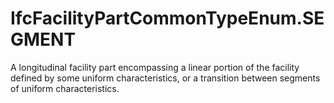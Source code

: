 IfcFacilityPartCommonTypeEnum.SEGMENT
=====================================
A longitudinal facility part encompassing a linear portion of the facility
defined by some uniform characteristics, or a transition between segments of
uniform characteristics.


